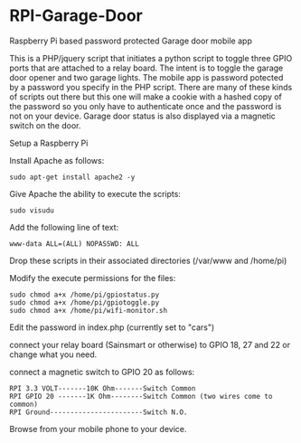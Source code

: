 # RPI-Garage-Door
Raspberry Pi based password protected Garage door mobile app 

This is a PHP/jquery script that initiates a python script to toggle three GPIO ports that are attached to a relay board. The intent is to toggle the garage door opener and two garage lights. The mobile app is password potected by a password you specify in the PHP script.  There are many of these kinds of scripts out there but this one will make a cookie with a hashed copy of the password so you only have to  authenticate once and the password is not on your device. Garage door status is also displayed via a magnetic switch on the door. 

Setup a Raspberry Pi

Install Apache as follows:

	sudo apt-get install apache2 -y 
    
Give Apache the ability to execute the scripts:

	sudo visudu 
	
Add the following line of text:

	www-data ALL=(ALL) NOPASSWD: ALL 
                
Drop these scripts in their associated directories (/var/www and /home/pi)


Modify the execute permissions for the files:

	sudo chmod a+x /home/pi/gpiostatus.py
	sudo chmod a+x /home/pi/gpiotoggle.py
	sudo chmod a+x /home/pi/wifi-monitor.sh
	

Edit the password in index.php (currently set to "cars")

connect your relay board (Sainsmart or otherwise) to GPIO 18, 27 and 22 or change what you need.


connect a magnetic switch to GPIO 20 as follows: 

	RPI 3.3 VOLT-------10K Ohm-------Switch Common                                            
	RPI GPIO 20 -------1K Ohm--------Switch Common (two wires come to common)  
	RPI Ground-----------------------Switch N.O.


Browse from your mobile phone to your device.

